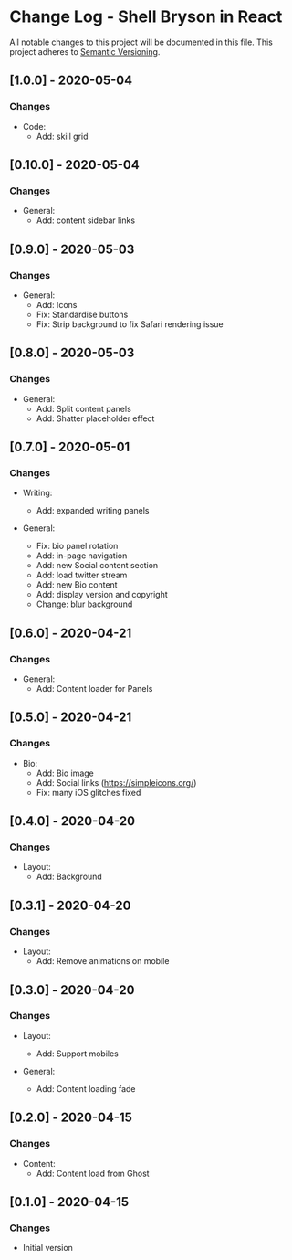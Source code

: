 # Change Log - Shell Bryson in React

All notable changes to this project will be documented in this file.
This project adheres to [Semantic Versioning](http://semver.org/).

## [1.0.0] - 2020-05-04

### Changes

- Code:
  - Add: skill grid

## [0.10.0] - 2020-05-04

### Changes

- General:
  - Add: content sidebar links

## [0.9.0] - 2020-05-03

### Changes

- General:
  - Add: Icons
  - Fix: Standardise buttons
  - Fix: Strip background to fix Safari rendering issue

## [0.8.0] - 2020-05-03

### Changes

- General:
  - Add: Split content panels
  - Add: Shatter placeholder effect

## [0.7.0] - 2020-05-01

### Changes

- Writing:
  - Add: expanded writing panels

- General:
  - Fix: bio panel rotation
  - Add: in-page navigation
  - Add: new Social content section
  - Add: load twitter stream
  - Add: new Bio content
  - Add: display version and copyright
  - Change: blur background

## [0.6.0] - 2020-04-21

### Changes

- General:
  - Add: Content loader for Panels

## [0.5.0] - 2020-04-21

### Changes

- Bio:
  - Add: Bio image
  - Add: Social links (https://simpleicons.org/)
  - Fix: many iOS glitches fixed

## [0.4.0] - 2020-04-20

### Changes

- Layout:
  - Add: Background

## [0.3.1] - 2020-04-20

### Changes

- Layout:
  - Add: Remove animations on mobile

## [0.3.0] - 2020-04-20

### Changes

- Layout:
  - Add: Support mobiles

- General:
  - Add: Content loading fade

## [0.2.0] - 2020-04-15

### Changes

- Content:
  - Add: Content load from Ghost

## [0.1.0] - 2020-04-15

### Changes

- Initial version

